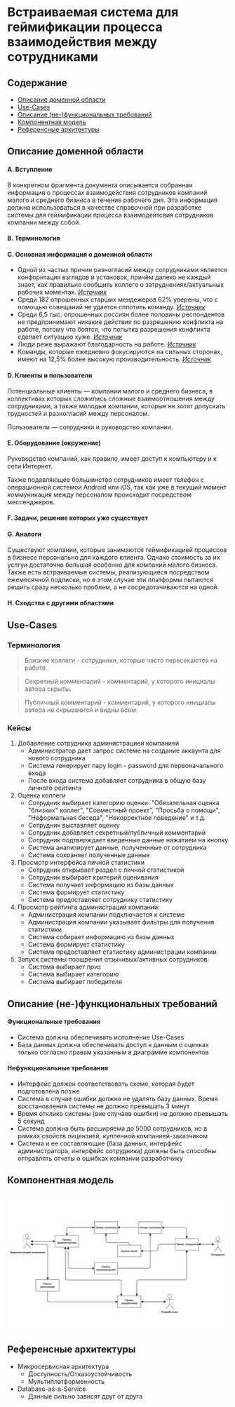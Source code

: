 # Встраиваемая система для геймификации процесса взаимодействия между сотрудниками
## Содержание
  * [Описание доменной области](https://github.com/Bopobywek/Soiree#описание-доменной-области)
  * [Use-Cases](https://github.com/Bopobywek/Soiree#use-cases)
  * [Описание (не-)функциональных требований](https://github.com/Bopobywek/Soiree#%D0%BE%D0%BF%D0%B8%D1%81%D0%B0%D0%BD%D0%B8%D0%B5-%D0%BD%D0%B5-%D1%84%D1%83%D0%BD%D0%BA%D1%86%D0%B8%D0%BE%D0%BD%D0%B0%D0%BB%D1%8C%D0%BD%D1%8B%D1%85-%D1%82%D1%80%D0%B5%D0%B1%D0%BE%D0%B2%D0%B0%D0%BD%D0%B8%D0%B9)
  * [Компонентная модель](https://github.com/Bopobywek/Soiree#компонентная-модель)
  * [Референсные архитектуры](https://github.com/Bopobywek/Soiree#референсные-архитектуры)

## Описание доменной области

#### A. Вступление
В конкретном фрагмента документа описывается собранная информация о процессах взаимодействия сотрудников компаний малого и среднего бизнеса в течение рабочего дня. Эта информация должна использоваться в качестве справочной при разработке системы для геймификации процесса взаимодейтсвия сотрудников компании между собой.  
#### B. Терминология
#### C. Основная информация о доменной области
* Одной из частых причин разногласий между сотрудниками является конфорнтация взглядов и установок, причём далеко не каждый знает, как правильно сообщить коллеге о затруднениях/актуальных рабочих моментах. [*Источник*](https://vc.ru/hr/121175-kak-izbezhat-konflikta-na-rabote-pravilno-obshchaytes)
* Среди 182 опрошенных старших мендежеров 62% уверены, что с помощью совещаний не удается сплотить команду. [*Источник*](https://www.rbc.ru/own_business/17/01/2018/5a5c76e19a79472b3d4128b0)
* Среди 6,5 тыс. опрошенных россиян более половины респондентов не предпринимают никакие действия по разрешению конфликта на работе, потому что боятся, что попытка разрешения конфликта сделает ситуацию хуже. [*Источник*](https://tass.ru/obschestvo/9890819)
* Люди реже выражают благодарность на работе. [*Источник*](https://vc.ru/hr/175515-12-prostyh-sposobov-uluchshit-komandnuyu-rabotu-na-rabochem-meste)
* Команды, которые ежедневно фокусируются на сильных сторонах, имеют на 12,5% более высокую производительность. [*Источник*](https://vc.ru/hr/175515-12-prostyh-sposobov-uluchshit-komandnuyu-rabotu-na-rabochem-meste)
#### D. Клиенты и пользователи
Потенциальные клиенты — компании малого и среднего бизнеса, в коллективах которых сложились сложные взаимоотношения между сотрудниками, а также молодые компании, которые не хотят допускать трудностей и разногласий между персоналом.

Пользователи — сотрудники и руководство компании.
#### E. Оборудование (окружение)
Руководство компаний, как правило, имеет доступ к компьютеру и к сети Интернет.

Также подавляющее большинство сотрудников имеет телефон с операционной системой Android или iOS, так как уже в текущий момент коммуникация между персоналом происходит посредством мессенджеров.
#### F. Задачи, решение которых уже существует
#### G. Аналоги
Существуют компании, которые занимаются геймификацией процессов в бизнесе персонально для каждого клиента. Однако стоимость за их услгуи достаточно большая особенно для компаний малого бизнеса. Также есть встраиваемые системы, реализующиеся посредством ежемесячной подписки, но в этом случае эти платформы пытаются решить сразу несколько проблем, а не сосредотачиваются на одной.
#### H. Сходства с другими областями


## Use-Cases

### Терминология
> Близкие коллеги - сотрудники, которые часто пересекаются на работе.

> Секретный комментарий - комментарий, у которого инициалы автора скрыты.

> Публичный комментарий - комментарий, у которого инициалы автора не скрываются и видны всем.

### Кейсы
1. Добавление сотрудника администрацией компанией
    * Администратор дает запрос системе на создание аккаунта для нового сотрудника
    * Система генерирует пару login - password для первоначального входа
    * После входа система добавляет сотрудника в общую базу личного рейтинга
2. Оценка коллеги
   * Сотрудник выбирает категорию оценки: "Обязательная оценка "близких" коллег", "Совместный проект", "Просьба о помощи", "Неформальная беседа", "Некорректное поведение" и т.д.
   * Сотрудник выставляет оценку 
   * Сотрудник добавляет секретный/публичный комментарий
   * Сотрудник подтверждает введенные данные нажатием на кнопку
   * Система анализирует данные, полученнные от сотрудника
   * Система сохраняет полученные данные
3. Просмотр интерфейса личной статистики
   * Сотрудник открывает раздел с личной статистикой
   * Сотрудник выбирает критерий оценивания
   * Система получает информацию из базы данных
   * Система формирует статистику
   * Система предоставляет сотруднику статистику
4. Просмотр рейтинга администраций компании:
   * Администрация компании подключается к системе
   * Администрация компании указывает фильтры для получения статистики
   * Система собирает информацию из базы данных
   * Система формирует статистику
   * Система предоставляет статистику администрации компании
5. Запуск системы поощрения отзычивых/активных сотрудников:
   * Система выбирает приз
   * Система выбирает категорию
   * Система выбирает победителя


## Описание (не-)функциональных требований

#### Функциональные требования
  * Система должна обеспечивать исполнение Use-Cases
  * База данных должна обеспечивать доступ к данным о оценках только согласно правам указанным в диаграмме компонентов
#### Нефункциональные требования 
  * Интерфейс должен соответствовать схеме, которая будет подготовлена позже
  * Система в случае ошибки должна не удалять базу данных. Время восстановления системы не должно превышать 3 минут
  * Время отклика системы (вне случаев ошибки) не должно превышать 5 секунд
  * Система должна быть расширяема до 5000 сотрудников, но в рамках свойств лицензией, купленной компанией-заказчиком
  * Система и ее составляющие (база данных, интерфейс администратора, интерфейс сотрудника) должны быть способны отправлять отчеты о ошибках компании разработчику



## Компонентная модель

![alt text](SoireeDiagram.png)

## Референсные архитектуры

* Микросервисная архитектура
    * Доступность/Отказоустойчивость
    * Мультиплатформенность
* Database-as-a-Service
    * Данные сильно зависят друг от друга
